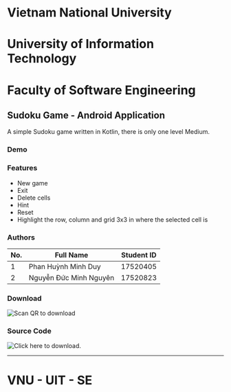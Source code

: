 # Vietnam National University
# University of Information Technology
# Faculty of Software Engineering
## Sudoku Game - Android Application

A simple Sudoku game written in Kotlin, there is only one level Medium.

### Demo


### Features
- New game
- Exit 
- Delete cells
- Hint
- Reset
- Highlight the row, column and grid 3x3 in where the selected cell is

### Authors
|No.|Full Name|Student ID|
|-|-|-|
|1|Phan Huỳnh Minh Duy|17520405|
|2|Nguyễn Đức Minh Nguyên|17520823|

### Download 
![Scan QR to download](https://i.imgur.com/Z7pNxlM.png)

### Source Code
![Click here](https://drive.google.com/file/d/1rCb1ZzFIY5zsqrpAW9HXY34Ji33t7bRc/view?usp=sharing) to download.

----------------
# VNU - UIT - SE
